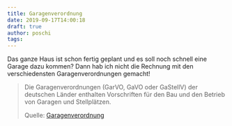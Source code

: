 ```yaml
---
title: Garagenverordnung
date: 2019-09-17T14:00:18
draft: true
author: poschi
tags: 
---
```


Das ganze Haus ist schon fertig geplant und es soll noch schnell eine Garage
dazu kommen? Dann hab ich nicht die Rechnung mit den verschiedensten
Garagenverordnungen gemacht!

> Die Garagenverordnungen (GarVO, GaVO oder GaStellV) der deutschen Länder
> enthalten Vorschriften für den Bau und den Betrieb von Garagen und
> Stellplätzen.
>
> Quelle: [Garagenverordnung](https://de.wikipedia.org/wiki/Garagenverordnung)
